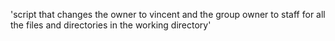 'script that changes the owner to vincent and the group owner to staff for all the files and directories in the working directory' 
